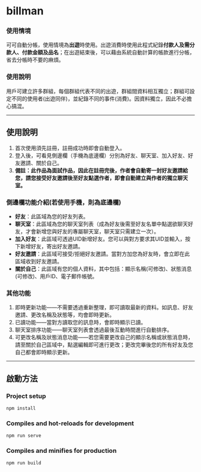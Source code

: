 # billman
### 使用情境
可可自動分帳，使用情境為**出遊**時使用。出遊消費時使用此程式紀錄**付款人及需分款人、付款金額及品名**；在出遊結束後，可以藉由系統自動計算的帳款進行分帳，省去分帳時不要的麻煩。

### 使用說明
用戶可建立許多群組，每個群組代表不同的出遊，群組間資料相互獨立；群組可設定不同的使用者(出遊同伴)，並紀錄不同的事件(消費)。因資料獨立，因此不必擔心搞混。


****
## 使用說明
1. 首次使用須先註冊，註冊成功時即會自動登入。
2. 登入後，可看見側邊欄（手機為底邊欄）分別為好友、聊天室、加入好友、好友邀請、關於自己。
3. **備註：此作品為面試作品，因此在註冊完後，作者會自動寄一封好友邀請給您，請您接受好友邀請後至好友點選作者，即會自動建立與作者的獨立聊天室。**

### 側邊欄功能介紹(若使用手機，則為底邊欄)
* **好友**：此區域為您的好友列表。
* **聊天室**：此區域為您的聊天室列表（成為好友後需至好友名單中點選欲聊天好友，才會新增您與好友的專屬聊天室，聊天室只需建立一次）。
* **加入好友**：此區域可透過UID新增好友。您可以與對方要求其UID並輸入，按下新增好友，寄出好友邀請。
* **好友邀請**：此區域可接受/拒絕好友邀請。當對方加您為好友時，會立即在此區域收到好友邀請。
* **關於自己**：此區域有您的個人資料，其中包括：顯示名稱(可修改)、狀態消息(可修改)、用戶ID、電子郵件帳號。

### 其他功能
1. 即時更新功能——不需要透過重新整理，即可讀取最新的資料。如訊息、好友邀請、更改名稱及狀態等，均會即時更新。
2. 已讀功能——當對方讀取您的訊息時，會即時顯示已讀。
3. 聊天室排序功能——聊天室列表會透過最後互動時間進行自動排序。
4. 可更改名稱及狀態消息功能——若您需要更改自己的顯示名稱或狀態消息時，請至關於自己區域中，點選編輯即可進行更改；更改完畢後您的所有好友及您自己都會即時顯示更新。
****


## 啟動方法
### Project setup
```
npm install
```

### Compiles and hot-reloads for development
```
npm run serve
```

### Compiles and minifies for production
```
npm run build
```



